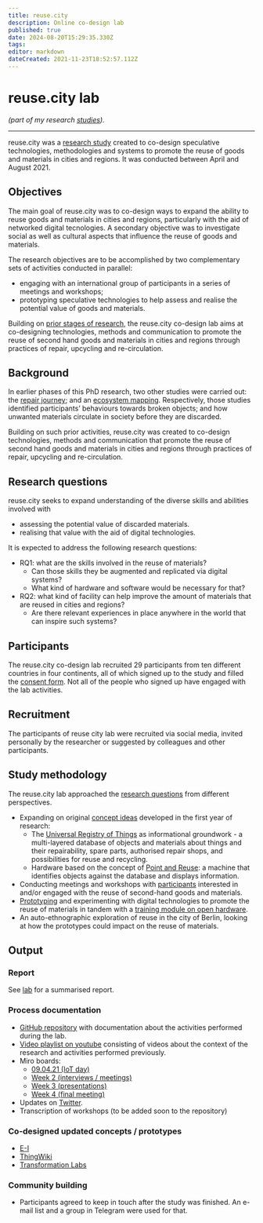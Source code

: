 ```yaml
---
title: reuse.city
description: Online co-design lab
published: true
date: 2024-08-20T15:29:35.330Z
tags: 
editor: markdown
dateCreated: 2021-11-23T18:52:57.112Z
---
```


# reuse.city lab

*(part of my research [studies](/opendott/studies)).*

---

reuse.city was a [research study](../studies) created to co-design speculative technologies, methodologies and systems to promote the reuse of goods and materials in cities and regions. It was conducted between April and August 2021.

## Objectives

The main goal of reuse.city was to co-design ways to expand the ability to reuse goods and materials in cities and regions, particularly with the aid of networked digital tecnologies. A secondary objective was to investigate social as well as cultural aspects that influence the reuse of goods and materials.

The research objectives are to be accomplished by two complementary sets of activities conducted in parallel:

 - engaging with an international group of participants in a series of meetings and workshops;
 - prototyping speculative technologies to help assess and realise the potential value of goods and materials.

Building on [prior stages of research](#background), the reuse.city co-design lab aims at co-designing technologies, methods and communication to promote the reuse of second hand goods and materials in cities and regions through practices of repair, upcycling and re-circulation.

## Background

In earlier phases of this PhD research, two other studies were carried out: the [repair journey](/opendott/studies/repair-journey); and an [ecosystem mapping](/opendott/studies/ecosystem-mapping). Respectively, those studies identified participants’ behaviours towards broken objects; and how unwanted materials circulate in society before they are discarded.

Building on such prior activities, reuse.city was created to co-design technologies, methods and communication that promote the reuse of second hand goods and materials in cities and regions through practices of repair, upcycling and re-circulation.

## Research questions

reuse.city seeks to expand understanding of the diverse skills and abilities involved with
 - assessing the potential value of discarded materials.
 - realising that value with the aid of digital technologies.

It is expected to address the following research questions:

- RQ1: what are the skills involved in the reuse of materials?
  - Can those skills they be augmented and replicated via digital systems?
  - What kind of hardware and software would be necessary for that?
- RQ2: what kind of facility can help improve the amount of materials that are reused in cities and regions?
  - Are there relevant experiences in place anywhere in the world that can inspire such systems?

## Participants

The reuse.city co-design lab recruited 29 participants from ten different countries in four continents, all of which signed up to the study and filled the [consent form](/opendott/studies/reuse-city/ethics). Not all of the people who signed up have engaged with the lab activities.

## Recruitment

The participants of reuse city lab were recruited via social media, invited personally by the researcher or suggested by colleagues and other participants.

## Study methodology

The reuse.city lab approached the [research questions](#research-questions) from different perspectives.

 - Expanding on original [concept ideas](/opendott/concept-ideas) developed in the first year of research:
   - The [Universal Registry of Things](/opendott/concept-ideas/universal-registry) as informational groundwork - a multi-layered database of objects and materials about things and their repairability, spare parts, authorised repair shops, and possibilities for reuse and recycling.
   - Hardware based on the concept of [Point and Reuse](/opendott/concept-ideas/point-reuse): a machine that identifies objects against the database and displays information.
 - Conducting meetings and workshops with [participants](#participants) interested in and/or engaged with the reuse of second-hand goods and materials.
 - [Prototyping](/opendott/prototypes) and experimenting with digital technologies to promote the reuse of materials in tandem with a [training module on open hardware](/opendott/training/open-hardware).
 - An auto-ethnographic exploration of reuse in the city of Berlin, looking at how the prototypes could impact on the reuse of materials.


## Output

### Report

See [lab](/opendott/studies/reuse-city/lab) for a summarised report.

### Process documentation

  - [GitHub repository](https://github.com/reuse-city/lab/) with documentation about the activities performed during the lab.
  - [Video playlist on youtube](https://www.youtube.com/watch?v=v2pt18kbZis&list=PLSHdLCc8rAqvn9bf4-96V3M8k3jdctzz9) consisting of videos about the context of the research and activities performed previously.
 - Miro boards:
   - [09.04.21 (IoT day)](https://miro.com/app/board/o9J_lKnMSCk=/)
   - [Week 2 (interviews / meetings)](https://miro.com/app/board/o9J_lKTIy3I=/)
   - [Week 3 (presentations)](https://miro.com/app/board/o9J_lI_HCnE=/)
   - [Week 4 (final meeting)](https://miro.com/app/board/o9J_lHGsJyQ=/)
 - Updates on [Twitter](https://twitter.com/reuse_city).
 - Transcription of workshops (to be added soon to the repository)

### Co-designed updated concepts / prototypes

- [E-I](/opendott/prototypes/e-i)
- [ThingWiki](/opendott/prototypes/thingwiki)
- [Transformation Labs](/opendott/prototypes/transformation-labs)

### Community building

- Participants agreed to keep in touch after the study was finished. An e-mail list and a group in Telegram were used for that.


<!--add video fragments>
